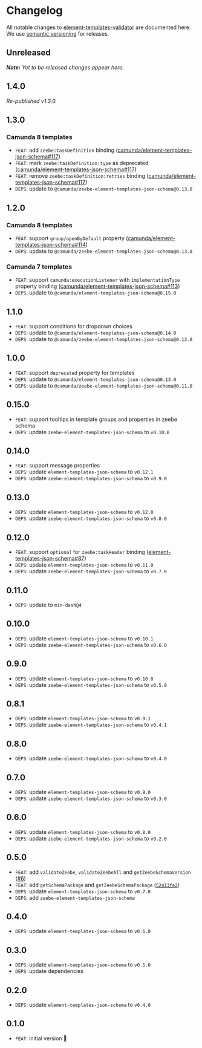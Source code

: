 # Changelog

All notable changes to [element-templates-validator](https://github.com/bpmn-io/element-templates-validator) are documented here. We use [semantic versioning](http://semver.org/) for releases.

## Unreleased

___Note:__ Yet to be released changes appear here._

## 1.4.0

_Re-published v1.3.0._

## 1.3.0

### Camunda 8 templates

* `FEAT`: add `zeebe:taskDefinition` binding ([camunda/element-templates-json-schema#117](https://github.com/camunda/element-templates-json-schema/pull/117))
* `FEAT`: mark `zeebe:taskDefinition:type` as deprecated ([camunda/element-templates-json-schema#117](https://github.com/camunda/element-templates-json-schema/pull/117))
* `FEAT`: remove `zeebe:taskDefinition:retries` binding ([camunda/element-templates-json-schema#117](https://github.com/camunda/element-templates-json-schema/pull/117))
* `DEPS`: update to `@camunda/zeebe-element-templates-json-schema@0.13.0`

## 1.2.0

### Camunda 8 templates

* `FEAT`: support `group/openByDefault` property ([camunda/element-templates-json-schema#114](https://github.com/camunda/element-templates-json-schema/pull/114))
* `DEPS`: update to `@camunda/zeebe-element-templates-json-schema@0.13.0`

### Camunda 7 templates

* `FEAT`: support `camunda:executionListener` with `implementationType` property binding ([camunda/element-templates-json-schema#113](https://github.com/camunda/element-templates-json-schema/pull/113))
* `DEPS`: update to `@camunda/element-templates-json-schema@0.15.0`

## 1.1.0

* `FEAT`: support conditions for dropdown choices
* `DEPS`: update to `@camunda/element-templates-json-schema@0.14.0`
* `DEPS`: update to `@camunda/zeebe-element-templates-json-schema@0.12.0`

## 1.0.0

* `FEAT`: support `deprecated` property for templates
* `DEPS`: update to `@camunda/element-templates-json-schema@0.13.0`
* `DEPS`: update to `@camunda/zeebe-element-templates-json-schema@0.11.0`

## 0.15.0

* `FEAT`: support tooltips in template groups and properties in zeebe schema
* `DEPS`: update `zeebe-element-templates-json-schema` to `v0.10.0`

## 0.14.0

* `FEAT`: support message properties
* `DEPS`: update `element-templates-json-schema` to `v0.12.1`
* `DEPS`: update `zeebe-element-templates-json-schema` to `v0.9.0`

## 0.13.0

* `DEPS`: update `element-templates-json-schema` to `v0.12.0`
* `DEPS`: update `zeebe-element-templates-json-schema` to `v0.8.0`

## 0.12.0

* `FEAT`: support `optional` for `zeebe:taskHeader` binding ([element-templates-json-schema#87](https://github.com/camunda/element-templates-json-schema/pull/87))
* `DEPS`: update `element-templates-json-schema` to `v0.11.0`
* `DEPS`: update `zeebe-element-templates-json-schema` to `v0.7.0`


## 0.11.0

* `DEPS`: update to `min-dash@4`

## 0.10.0

* `DEPS`: update `element-templates-json-schema` to `v0.10.1`
* `DEPS`: update `zeebe-element-templates-json-schema` to `v0.6.0`

## 0.9.0

* `DEPS`: update `element-templates-json-schema` to `v0.10.0`
* `DEPS`: update `zeebe-element-templates-json-schema` to `v0.5.0`

## 0.8.1

* `DEPS`: update `element-templates-json-schema` to `v0.9.1`
* `DEPS`: update `zeebe-element-templates-json-schema` to `v0.4.1`

## 0.8.0

* `DEPS`: update `zeebe-element-templates-json-schema` to `v0.4.0`

## 0.7.0

* `DEPS`: update `element-templates-json-schema` to `v0.9.0`
* `DEPS`: update `zeebe-element-templates-json-schema` to `v0.3.0`

## 0.6.0

* `DEPS`: update `element-templates-json-schema` to `v0.8.0`
* `DEPS`: update `zeebe-element-templates-json-schema` to `v0.2.0`

## 0.5.0

* `FEAT`: add `validateZeebe`, `validateZeebeAll` and `getZeebeSchemaVersion` ([#6](https://github.com/bpmn-io/element-templates-validator/pull/6))
* `FEAT`: add `getSchemaPackage` and `getZeebeSchemaPackage` ([`52413fe2`](https://github.com/bpmn-io/element-templates-validator/pull/6/commits/52413fe204db60a8954d1af35baef072451b2e08))
* `DEPS`: update `element-templates-json-schema` to `v0.7.0`
* `DEPS`: add `zeebe-element-templates-json-schema`

## 0.4.0

* `DEPS`: update `element-templates-json-schema` to `v0.6.0`

## 0.3.0

* `DEPS`: update `element-templates-json-schema` to `v0.5.0`
* `DEPS`: update dependencies

## 0.2.0

* `DEPS`: update `element-templates-json-schema` to `v0.4.0`

## 0.1.0

* `FEAT`: initial version :tada:
